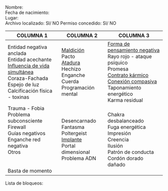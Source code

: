 Nombre:<br>
Fecha de nacimiento:<br>
Lugar:<br>
Archivo localizado: SI/ NO
Permiso concedido: SI/ NO

| COLUMNA 1                                                                                                                                           | COLUMNA 2                                                                                 | COLUMNA 3                                                                                                                                                      |
|-----------------------------------------------------------------------------------------------------------------------------------------------------|-------------------------------------------------------------------------------------------|----------------------------------------------------------------------------------------------------------------------------------------------------------------|
| Entidad negativa anclada<br>Entidad acechante<br>[Influencia de vida simultánea](/peticiones/vida-simultanea.md)<br>Coraza-Fachada<br>Espejo de luz<br>Calcificación física - toxinas | [Maldición](/peticion/maldicion.md)<br>Pacto<br>[Atadura](/peticiones/atadura.md)<br>Hechizo<br>Enganche<br>Cuerda<br>Programación mental     | [Forma de pensamiento negativa](/peticiones/forma-pensamiento-negativa.md)<br>Rayo rojo - ataque psíquico<br>Promesa<br>[Contrato kármico](/peticiones/contrato-karmico.md)<br>[Conexión compasiva](/peticiones/conexion-compasiva.md)<br>Taponamiento energético<br>Karma residual |
| Trauma - Fobia<br>Problema subconsciente<br>Firewall<br>Guías negativos<br>Enganche red negativa<br>Otros<br><br><br>Basta de momento               | Desencarnado<br>Fantasma<br>Poltergeist<br>[Implante](/peticiones/implante.md)<br>Portal dimensional<br>Problema ADN | Chakra desbalanceado<br>Fuga energética<br>Impresión<br>Creencia<br>Ilusión<br>Patrón de conducta<br>Cordón dorado dañado                                      |                                   |


Lista de bloqueos:
